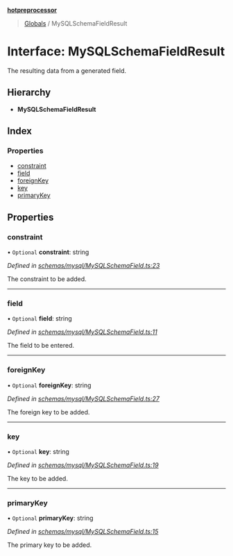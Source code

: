 **[hotpreprocessor](../README.md)**

> [Globals](../globals.md) / MySQLSchemaFieldResult

# Interface: MySQLSchemaFieldResult

The resulting data from a generated field.

## Hierarchy

* **MySQLSchemaFieldResult**

## Index

### Properties

* [constraint](mysqlschemafieldresult.md#constraint)
* [field](mysqlschemafieldresult.md#field)
* [foreignKey](mysqlschemafieldresult.md#foreignkey)
* [key](mysqlschemafieldresult.md#key)
* [primaryKey](mysqlschemafieldresult.md#primarykey)

## Properties

### constraint

• `Optional` **constraint**: string

*Defined in [schemas/mysql/MySQLSchemaField.ts:23](https://github.com/OurFreeLight/HotPreprocessor/blob/5d07e7d/src/schemas/mysql/MySQLSchemaField.ts#L23)*

The constraint to be added.

___

### field

• `Optional` **field**: string

*Defined in [schemas/mysql/MySQLSchemaField.ts:11](https://github.com/OurFreeLight/HotPreprocessor/blob/5d07e7d/src/schemas/mysql/MySQLSchemaField.ts#L11)*

The field to be entered.

___

### foreignKey

• `Optional` **foreignKey**: string

*Defined in [schemas/mysql/MySQLSchemaField.ts:27](https://github.com/OurFreeLight/HotPreprocessor/blob/5d07e7d/src/schemas/mysql/MySQLSchemaField.ts#L27)*

The foreign key to be added.

___

### key

• `Optional` **key**: string

*Defined in [schemas/mysql/MySQLSchemaField.ts:19](https://github.com/OurFreeLight/HotPreprocessor/blob/5d07e7d/src/schemas/mysql/MySQLSchemaField.ts#L19)*

The key to be added.

___

### primaryKey

• `Optional` **primaryKey**: string

*Defined in [schemas/mysql/MySQLSchemaField.ts:15](https://github.com/OurFreeLight/HotPreprocessor/blob/5d07e7d/src/schemas/mysql/MySQLSchemaField.ts#L15)*

The primary key to be added.
